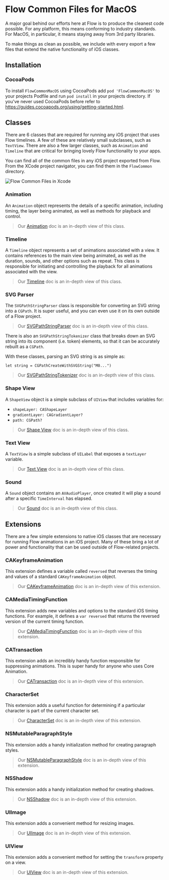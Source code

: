 # Flow Common Files for MacOS
A major goal behind our efforts here at Flow is to produce the cleanest code possible. For any platform, this means conforming to industry standards. For MacOS, in particular, it means staying away from 3rd party libraries.

To make things as clean as possible, we include with every export a few files that extend the native functionality of iOS classes.

## Installation

### CocoaPods
To install `FlowCommonMacOS` using CocoaPods add `pod 'FlowCommonMacOS'` to your projects Podfile and run `pod install` in your projects directory.
If you've never used CocoaPods before refer to https://guides.cocoapods.org/using/getting-started.html.

## Classes

There are 6 classes that are required for running any iOS project that uses Flow timelines. A few of these are relatively small subclasses, such as `TextView`. There are also a few larger classes, such as `Animation` and `Timeline` that are critical for bringing lovely Flow functionality to your apps.

You can find all of the common files in any iOS project exported from Flow. From the XCode project navigator, you can find them in the `FlowCommon` directory.

![Flow Common Files in Xcode](https://createwithflow.com/assets/images/api/flowcommon/xcodeFlowCommon.png)

### Animation
An `Animation` object represents the details of a specific animation, including timing, the layer being animated, as well as methods for playback and control. 

> Our [Animation](https://createwithflow.com/api/flowcommon/animation/) doc is an in-depth view of this class.

### Timeline
A `Timeline` object represents a set of animations associated with a view. It contains references to the main view being animated, as well as the duration, sounds, and other options such as repeat. This class is responsible for initiating and controlling the playback for all animations associated with the view.

> Our [Timeline](https://createwithflow.com/api/flowcommon/timeline) doc is an in-depth view of this class.

### SVG Parser
The `SVGPathStringParser` class is responsible for converting an SVG string into a `CGPath`. It is super useful, and you can even use it on its own outside of a Flow project. 

> Our [SVGPathStringParser](https://createwithflow.com/api/flowcommon/svgpathstringparser) doc is an in-depth view of this class.

There is also an `SVGPathStringTokenizer` class that breaks down an SVG string into its component (i.e. token) elements, so that it can be accurately rebuilt as a `CGPath`.

With these classes, parsing an SVG string is as simple as:

`let string = CGPathCreateWithSVGString("M0...")`

> Our [SVGPathStringTokenizer](https://createwithflow.com/api/flowcommon/svgpathstringparser) doc is an in-depth view of this class.

### Shape View
A `ShapeView` object is a simple subclass of `UIView` that includes variables for:

* `shapeLayer: CAShapeLayer`
* `gradientLayer: CAGradientLayer?`
* `path: CGPath?`

> Our [Shape View](https://createwithflow.com/api/flowcommon/shapeview) doc is an in-depth view of this class.

### Text View
A `TextView` is a simple subclass of `UILabel` that exposes a `textLayer` variable.

> Our [Text View](https://createwithflow.com/api/flowcommon/textview) doc is an in-depth view of this class.

### Sound
A `Sound` object contains an `AVAudioPlayer`, once created it will play a sound after a specific `TimeInterval` has elapsed.

> Our [Sound](https://createwithflow.com/api/flowcommon/sound) doc is an in-depth view of this class.

## Extensions
There are a few simple extensions to native iOS classes that are necessary for running Flow animations in an iOS project. Many of these bring a lot of power and functionality that can be used outside of Flow-related projects.

### CAKeyframeAnimation
This extension defines a variable called `reversed` that reverses the timing and values of a standard `CAKeyframeAnimation` object.

> Our [CAKeyframeAnimation](https://createwithflow.com/api/flowcommon/cakeyframeanimation) doc is an in-depth view of this extension.

### CAMediaTimingFunction
This extension adds new variables and options to the standard iOS timing functions. For example, it defines a `var reversed` that returns the reversed version of the current timing function.

> Our [CAMediaTimingFunction](https://createwithflow.com/api/flowcommon/camediatimingfunction) doc is an in-depth view of this extension.

### CATransaction
This extension adds an incredibly handy function responsible for suppressing animations. This is super handy for anyone who uses Core Animation.

> Our [CATransaction](https://createwithflow.com/api/flowcommon/catransaction) doc is an in-depth view of this extension.

### CharacterSet
This extension adds a useful function for determining if a particular character is part of the current character set.

> Our [CharacterSet](https://createwithflow.com/api/flowcommon/characterset) doc is an in-depth view of this extension.

### NSMutableParagraphStyle
This extension adds a handy initialization method for creating paragraph styles.

> Our [NSMutableParagraphStyle](https://createwithflow.com/api/flowcommon/nsmutableparagraphstyle) doc is an in-depth view of this extension.

### NSShadow
This extension adds a handy initialization method for creating shadows.

> Our [NSShadow](https://createwithflow.com/api/flowcommon/nsshadow) doc is an in-depth view of this extension.

### UIImage
This extension adds a convenient method for resizing images.

> Our [UIImage](https://createwithflow.com/api/flowcommon/uiimage) doc is an in-depth view of this extension.

### UIView
This extension adds a convenient method for setting the `transform` property on a view.

> Our [UIView](https://createwithflow.com/api/flowcommon/uiview) doc is an in-depth view of this extension.
